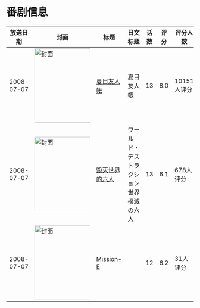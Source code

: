 # 番剧信息

|放送日期|封面|标题|日文标题|话数|评分|评分人数|
|---|---|---|---|---|---|---|
|2008-07-07|<img src="https://lain.bgm.tv/pic/cover/c/cf/a0/259_BlBeX.jpg" alt="封面" style="width:150px;height:200px;object-fit:cover;">|[夏目友人帐](https://bangumi.tv/subject/259)|夏目友人帳|13|8.0|10151人评分|
|2008-07-07|<img src="https://lain.bgm.tv/pic/cover/c/4d/6b/2087_120tM.jpg" alt="封面" style="width:150px;height:200px;object-fit:cover;">|[毁灭世界的六人](https://bangumi.tv/subject/2087)|ワールド・デストラクション 世界撲滅の六人|13|6.1|678人评分|
|2008-07-07|<img src="https://lain.bgm.tv/pic/cover/c/4d/23/54760_VHy88.jpg" alt="封面" style="width:150px;height:200px;object-fit:cover;">|[Mission-E](https://bangumi.tv/subject/54760)||12|6.2|31人评分|
